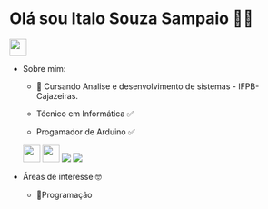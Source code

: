 # Olá sou Italo Souza Sampaio :vulcan_salute::wave:

<img height = "30" src = "https://img.shields.io/badge/Gmail-D14836?style=for-the-badge&logo=gmail&logoColor=white">



 


* Sobre mim:
  *  🏫 Cursando Analise e desenvolvimento de sistemas  - IFPB- Cajazeiras.

  *  Técnico em Informática :white_check_mark:
  *  Progamador de Arduino :white_check_mark:
  
  
   
	<img href ="www.gmail.com" height  = "30" src = "https://img.shields.io/badge/Java-ED8B00?style=for-the-badge&logo=java&logoColor=white"> 
	<img height = "30" src = "https://img.shields.io/badge/C-00599C?style=for-the-badge&logo=c&logoColor=white"> 
	<img heigth = "20" src ="https://img.shields.io/badge/HTML5-E34F26?style=for-the-badge&logo=html5&logoColor=white">
	<img heigth = "20" src = "https://img.shields.io/badge/CSS3-1572B6?style=for-the-badge&logo=css3&logoColor=white">	



  
* Áreas de interesse :nerd_face:
  * :blue_book:Programação
  
